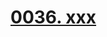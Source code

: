 # [0036. xxx](https://github.com/Tdahuyou/chrome/tree/main/0036.%20xxx)

<!-- region:toc -->

<!-- endregion:toc -->


